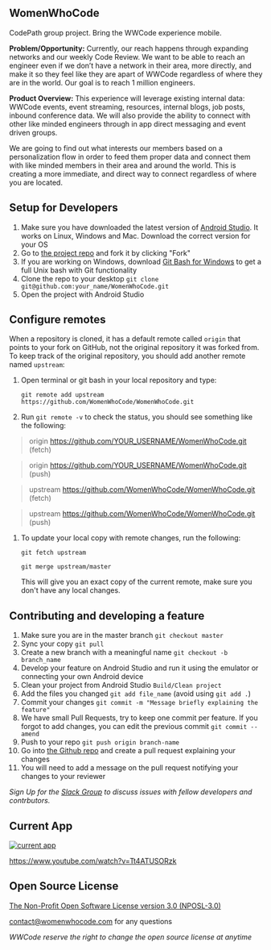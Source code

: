 ## WomenWhoCode
CodePath group project. Bring the WWCode experience mobile. 

**Problem/Opportunity:** Currently, our reach happens through expanding networks 
and our weekly Code Review. We want to be able to reach an engineer even if we 
don’t have a network in their area, more directly, and make it so they feel like 
they are apart of WWCode regardless of where they are in the world. Our goal is 
to reach 1 million engineers.  

**Product Overview:** This experience will leverage existing internal data: 
WWCode events, event streaming, resources, internal blogs, job posts, inbound 
conference data. We will also provide the ability to connect with other like 
minded engineers through in app direct messaging and event driven groups. 

We are going to find out what interests our members based on a personalization 
flow in order to feed them proper data and connect them with like minded members 
in their area and around the world. This is creating a more immediate, and 
direct way to connect regardless of where you are located.

## Setup for Developers
1. Make sure you have downloaded the latest version of [Android Studio](https://developer.android.com/sdk/index.html). It works on Linux, Windows and Mac. Download the correct version for your OS
1. Go to [the project repo](https://github.com/WomenWhoCode/WomenWhoCode.git/) and fork it by clicking "Fork" 
1. If you are working on Windows, download [Git Bash for Windows](https://git-for-windows.github.io/) to get a full Unix bash with Git functionality
1. Clone the repo to your desktop `git clone git@github.com:your_name/WomenWhoCode.git`
1. Open the project with Android Studio 

## Configure remotes
When a repository is cloned, it has a default remote called `origin` that points to your fork on GitHub, not the original repository it was forked from. To keep track of the original repository, you should add another remote named `upstream`:

1. Open terminal or git bash in your local repository and type:

   `git remote add upstream https://github.com/WomenWhoCode/WomenWhoCode.git`
  
1. Run `git remote -v` to check the status, you should see something like the following:

  > origin    https://github.com/YOUR_USERNAME/WomenWhoCode.git (fetch)
  
  > origin    https://github.com/YOUR_USERNAME/WomenWhoCode.git (push)
  
  > upstream  https://github.com/WomenWhoCode/WomenWhoCode.git (fetch)
  
  > upstream  https://github.com/WomenWhoCode/WomenWhoCode.git (push)

1. To update your local copy with remote changes, run the following:

   `git fetch upstream`

   `git merge upstream/master`

   This will give you an exact copy of the current remote, make sure you don't have any local changes.

## Contributing and developing a feature
1. Make sure you are in the master branch `git checkout master`
1. Sync your copy `git pull`
1. Create a new branch with a meaningful name `git checkout -b branch_name`
1. Develop your feature on Android Studio and run it using the emulator or connecting your own Android device
1. Clean your project from Android Studio `Build/Clean project`
1. Add the files you changed `git add file_name` (avoid using `git add .`)
1. Commit your changes `git commit -m "Message briefly explaining the feature"`
1. We have small Pull Requests, try to keep one commit per feature. If you forgot to add changes, you can edit the previous commit `git commit --amend`
1. Push to your repo `git push origin branch-name`
1. Go into [the Github repo](https://github.com/WomenWhoCode/WomenWhoCode.git/) and create a pull request explaining your changes
1. You will need to add a message on the pull request notifying your changes to your reviewer

*Sign Up for the [Slack Group](https://docs.google.com/a/womenwhocode.com/forms/d/14fvqd92DimIADyyhyu9QFI7U6onWtDSvafwY0GTJPRs/viewform) to discuss issues with fellow developers and contrbutors.*

## Current App

[![current app](http://img.youtube.com/vi/Tt4ATUSORzk/0.jpg)](http://www.youtube.com/watch?v=Tt4ATUSORzk)

https://www.youtube.com/watch?v=Tt4ATUSORzk

## Open Source License

[The Non-Profit Open Software License version 3.0 (NPOSL-3.0)](https://opensource.org/licenses/NPOSL-3.0)

contact@womenwhocode.com for any questions

*WWCode reserve the right to change the open source license at anytime*
